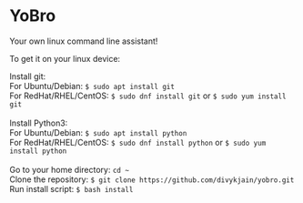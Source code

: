 # YoBro

Your own linux command line assistant!


To get it on your linux device:

Install git: <br />
	For Ubuntu/Debian: `$ sudo apt install git`<br />
	For RedHat/RHEL/CentOS: `$ sudo dnf install git` or `$ sudo yum install git` <br /> <br />
Install Python3: <br />
	For Ubuntu/Debian: `$ sudo apt install python` <br />
	For RedHat/RHEL/CentOS: `$ sudo dnf install python` or `$ sudo yum install python` <br /> <br />
Go to your home directory: `cd ~`<br />
Clone the repository: `$ git clone https://github.com/divykjain/yobro.git`<br />
Run install script: `$ bash install`
